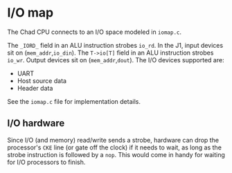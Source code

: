 # I/O map

The Chad CPU connects to an I/O space modeled in `iomap.c`.

The `_IORD_` field in an ALU instruction strobes `io_rd`.
In the J1, input devices sit on (`mem_addr`,`io_din`).
The `T->io[T]` field in an ALU instruction strobes `io_wr`.
Output devices sit on (`mem_addr`,`dout`).
The I/O devices supported are:

- UART
- Host source data
- Header data

See the `iomap.c` file for implementation details.

## I/O hardware
 
Since I/O (and memory) read/write sends a strobe, hardware can drop the
processor's `CKE` line (or gate off the clock) if it needs to wait,
as long as the strobe instruction is followed by a `nop`.
This would come in handy for waiting for I/O processors to finish.
 